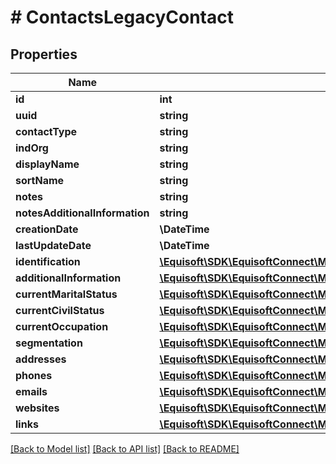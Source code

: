 # # ContactsLegacyContact

## Properties

Name | Type | Description | Notes
------------ | ------------- | ------------- | -------------
**id** | **int** |  |
**uuid** | **string** |  |
**contactType** | **string** |  |
**indOrg** | **string** |  | [optional]
**displayName** | **string** |  | [optional]
**sortName** | **string** |  | [optional]
**notes** | **string** |  | [optional]
**notesAdditionalInformation** | **string** |  | [optional]
**creationDate** | **\DateTime** |  | [optional]
**lastUpdateDate** | **\DateTime** |  | [optional]
**identification** | [**\Equisoft\SDK\EquisoftConnect\Model\ContactsIdentification**](ContactsIdentification.md) |  | [optional]
**additionalInformation** | [**\Equisoft\SDK\EquisoftConnect\Model\ContactsAdditionalInformation**](ContactsAdditionalInformation.md) |  | [optional]
**currentMaritalStatus** | [**\Equisoft\SDK\EquisoftConnect\Model\ContactsCivilStatus**](ContactsCivilStatus.md) |  | [optional]
**currentCivilStatus** | [**\Equisoft\SDK\EquisoftConnect\Model\ContactsCivilStatus**](ContactsCivilStatus.md) |  | [optional]
**currentOccupation** | [**\Equisoft\SDK\EquisoftConnect\Model\ContactsOccupation**](ContactsOccupation.md) |  | [optional]
**segmentation** | [**\Equisoft\SDK\EquisoftConnect\Model\ContactsSegmentation**](ContactsSegmentation.md) |  | [optional]
**addresses** | [**\Equisoft\SDK\EquisoftConnect\Model\ContactsAddress[]**](ContactsAddress.md) |  | [optional]
**phones** | [**\Equisoft\SDK\EquisoftConnect\Model\ContactsPhone[]**](ContactsPhone.md) |  | [optional]
**emails** | [**\Equisoft\SDK\EquisoftConnect\Model\ContactsEmail[]**](ContactsEmail.md) |  | [optional]
**websites** | [**\Equisoft\SDK\EquisoftConnect\Model\ContactsWebSite[]**](ContactsWebSite.md) |  | [optional]
**links** | [**\Equisoft\SDK\EquisoftConnect\Model\ContactsLegacyContactRelation[]**](ContactsLegacyContactRelation.md) |  | [optional]

[[Back to Model list]](../../README.md#models) [[Back to API list]](../../README.md#endpoints) [[Back to README]](../../README.md)
